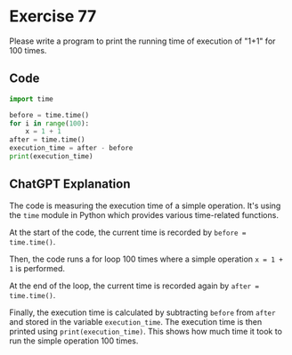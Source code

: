 # Exercise 77
Please write a program to print the running time of execution of "1+1" for 100 times.

## Code
```python
import time

before = time.time()
for i in range(100):
    x = 1 + 1
after = time.time()
execution_time = after - before
print(execution_time)
```

## ChatGPT Explanation
The code is measuring the execution time of a simple operation. It's using the `time` module in Python which provides various time-related functions.

At the start of the code, the current time is recorded by `before = time.time()`.

Then, the code runs a for loop 100 times where a simple operation `x = 1 + 1` is performed.

At the end of the loop, the current time is recorded again by `after = time.time()`.

Finally, the execution time is calculated by subtracting `before` from `after` and stored in the variable `execution_time`. The execution time is then printed using `print(execution_time)`. This shows how much time it took to run the simple operation 100 times.